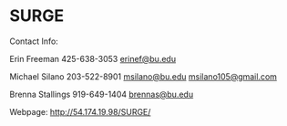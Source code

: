 # SURGE

Contact Info:

Erin Freeman
425-638-3053
erinef@bu.edu

Michael Silano
203-522-8901
msilano@bu.edu
msilano105@gmail.com

Brenna Stallings
919-649-1404
brennas@bu.edu

Webpage: http://54.174.19.98/SURGE/